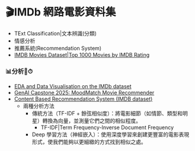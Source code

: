 # 🎬IMDb 網路電影資料集
- TExt Classification|文本辨識(分類)
- 情感分析
- 推薦系統(Recommendation System)
- [IMDB Movies Dataset|Top 1000 Movies by IMDB Rating](https://www.kaggle.com/datasets/harshitshankhdhar/imdb-dataset-of-top-1000-movies-and-tv-shows)

### 📊分析🎯⏱
- [EDA and Data Visualisation on the IMDb dataset](https://www.kaggle.com/code/rishabhbafnaiiitd/eda-and-data-visualisation-on-the-imdb-dataset)
- [GenAI Capstone 2025: MoodMatch Movie Recommender](https://www.kaggle.com/code/irisyang123/genai-capstone-2025-moodmatch-movie-recommender)
- [Content Based Recommendation System (IMDB dataset)](https://www.kaggle.com/code/sarthakrajimwale5/content-based-recommendation-system-imdb-dataset)
  - 兩種分析方法
    - 傳統方法（TF-IDF + 餘弦相似度）：將電影細節（如情節、類型和明星）轉換為向量，並測量它們之間的相似程度。
      - TF-IDF|Term Frequency-Inverse Document Frequency 
    - Deep 學習方法（神經嵌入）：使用深度學習來創建更豐富的電影表現形式，使我們能夠以更細緻的方式找到相似之處。 
